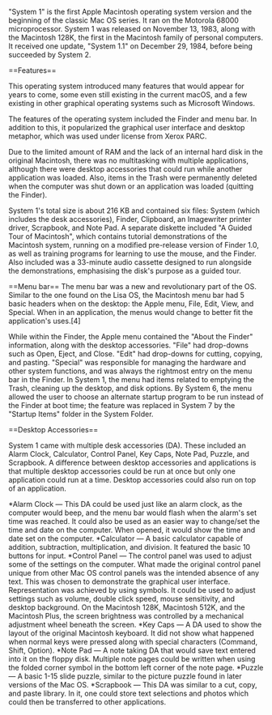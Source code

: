 "System 1" is the first Apple Macintosh operating system version and the beginning of the classic Mac OS series. It ran on the Motorola 68000 microprocessor. System 1 was released on November 13, 1983, along with the Macintosh 128K, the first in the Macintosh family of personal computers. It received one update, "System 1.1" on December 29, 1984, before being succeeded by System 2.

==Features==

This operating system introduced many features that would appear for years to come, some even still existing in the current macOS, and a few existing in other graphical operating systems such as Microsoft Windows.

The features of the operating system included the Finder and menu bar. In addition to this, it popularized the graphical user interface and desktop metaphor, which was used under license from Xerox PARC.

Due to the limited amount of RAM and the lack of an internal hard disk in the original Macintosh, there was no multitasking with multiple applications, although there were desktop accessories that could run while another application was loaded. Also, items in the Trash were permanently deleted when the computer was shut down or an application was loaded (quitting the Finder).

System 1's total size is about 216 KB and contained six files: System (which includes the desk accessories), Finder, Clipboard, an Imagewriter printer driver, Scrapbook, and Note Pad. A separate diskette included "A Guided Tour of Macintosh", which contains tutorial demonstrations of the Macintosh system, running on a modified pre-release version of Finder 1.0, as well as training programs for learning to use the mouse, and the Finder. Also included was a 33-minute audio cassette designed to run alongside the demonstrations, emphasising the disk's purpose as a guided tour.

==Menu bar==
The menu bar was a new and revolutionary part of the OS. Similar to the one found on the Lisa OS, the Macintosh menu bar had 5 basic headers when on the desktop: the Apple menu, File, Edit, View, and Special. When in an application, the menus would change to better fit the application's uses.[4]

While within the Finder, the Apple menu contained the "About the Finder" information, along with the desktop accessories. "File" had drop-downs such as Open, Eject, and Close. "Edit" had drop-downs for cutting, copying, and pasting. "Special" was responsible for managing the hardware and other system functions, and was always the rightmost entry on the menu bar in the Finder. In System 1, the menu had items related to emptying the Trash, cleaning up the desktop, and disk options. By System 6, the menu allowed the user to choose an alternate startup program to be run instead of the Finder at boot time; the feature was replaced in System 7 by the "Startup Items" folder in the System Folder.

==Desktop Accessories==

System 1 came with multiple desk accessories (DA). These included an Alarm Clock, Calculator, Control Panel, Key Caps, Note Pad, Puzzle, and Scrapbook. A difference between desktop accessories and applications is that multiple desktop accessories could be run at once but only one application could run at a time. Desktop accessories could also run on top of an application.

*Alarm Clock — This DA could be used just like an alarm clock, as the computer would beep, and the menu bar would flash when the alarm's set time was reached. It could also be used as an easier way to change/set the time and date on the computer. When opened, it would show the time and date set on the computer.
*Calculator — A basic calculator capable of addition, subtraction, multiplication, and division. It featured the basic 10 buttons for input.
*Control Panel — The control panel was used to adjust some of the settings on the computer. What made the original control panel unique from other Mac OS control panels was the intended absence of any text. This was chosen to demonstrate the graphical user interface. Representation was achieved by using symbols. It could be used to adjust settings such as volume, double click speed, mouse sensitivity, and desktop background. On the Macintosh 128K, Macintosh 512K, and the Macintosh Plus, the screen brightness was controlled by a mechanical adjustment wheel beneath the screen.
*Key Caps — A DA used to show the layout of the original Macintosh keyboard. It did not show what happened when normal keys were pressed along with special characters (Command, Shift, Option).
*Note Pad — A note taking DA that would save text entered into it on the floppy disk. Multiple note pages could be written when using the folded corner symbol in the bottom left corner of the note page.
*Puzzle — A basic 1-15 slide puzzle, similar to the picture puzzle found in later versions of the Mac OS.
*Scrapbook — This DA was similar to a cut, copy, and paste library. In it, one could store text selections and photos which could then be transferred to other applications.
